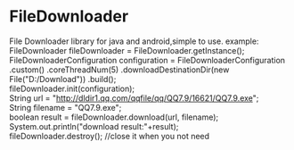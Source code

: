 # FileDownloader
File Downloader library for java and android,simple to use.
example:<br>
FileDownloader fileDownloader = FileDownloader.getInstance();
FileDownloaderConfiguration configuration = FileDownloaderConfiguration
		.custom()
		.coreThreadNum(5)
		.downloadDestinationDir(new File("D:/Download"))
		.build();
<br>
fileDownloader.init(configuration);
<br>
String url = "http://dldir1.qq.com/qqfile/qq/QQ7.9/16621/QQ7.9.exe";
<br>
String filename = "QQ7.9.exe";
<br>
boolean result = fileDownloader.download(url, filename);
<br>
System.out.println("download result:"+result);
<br>
fileDownloader.destroy();	//close it when you not need
